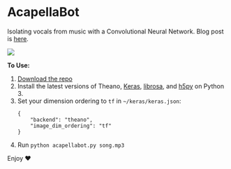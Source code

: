 # AcapellaBot
Isolating vocals from music with a Convolutional Neural Network.  Blog post is [here](http://www.madebyollin.com/posts/cnn_acapella_extraction/).

![](https://d2ppvlu71ri8gs.cloudfront.net/items/2w3t3x1A112i3Y330J2B/output2.gif)

<strong>To Use:</strong>

<ol>
<li><a href="https://github.com/madebyollin/acapellabot/archive/master.zip">Download the repo</a></li>
<li>Install the latest versions of Theano, <a href="https://keras.io/">Keras</a>, <a href="https://github.com/librosa/librosa">librosa</a>, and <a href="http://www.h5py.org/">h5py</a> on Python 3.</li>
<li>Set your dimension ordering to <code>tf</code> in <code>~/keras/keras.json</code>:

```
{
    "backend": "theano",
    "image_dim_ordering": "tf"
}
```

</li>
<li>Run <code>python acapellabot.py song.mp3</code></li>
</ol>

Enjoy ❤
